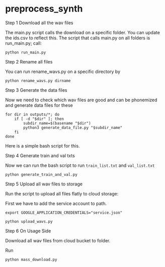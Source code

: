 # preprocess_synth

Step 1 Download all the wav files

The main.py script calls the download on a specific folder. You can update the ids.csv  to reflect this. The script that calls main.py on 
all folders is run_main.py; call:

```
python run_main.py
```

Step 2 Rename all files

You can run rename_wavs.py on a specific directory by

``` 
python rename_wavs.py dirname
```


Step 3 Generate the data files

Now we need to check which wav files are good and can be phonemized and generate data files for these

```
for dir in outputs/*; do
    if [ -d "$dir" ]; then
        subdir_name=$(basename "$dir")
        python3 generate_data_file.py "$subdir_name"
    fi
done
```

Here is a simple bash script for this. 

Step 4 Generate train and val txts

Now we can run the bash script to run `train_list.txt` and `val_list.txt`

```
python generate_train_and_val.py
```

Step 5 Upload all wav files to storage

Run the script to upload all files flatly to cloud storage:

First we have to add the service account to path. 

```
export GOOGLE_APPLICATION_CREDENTIALS="service.json"
```


```
python upload_wavs.py
```


Step 6 On Usage Side

Download all wav files from cloud bucket to folder. 

Run

```
python mass_download.py
```

